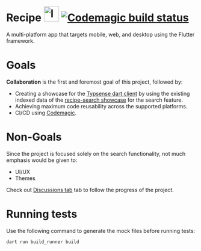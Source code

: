 # Recipe <img src="assets/recipe-transparent.png" alt="logo" width="40" height="40"> [![Codemagic build status][hello-world]][latest-build]
A multi-platform app that targets mobile, web, and desktop using the Flutter framework.

# Goals
 **Collaboration** is the  first and foremost goal of this project, followed by:
- Creating a showcase for the [Typsense dart client][pub] by using the existing indexed data of the [recipe-search showcase][recipe-search] for the search feature.
- Achieving maximum code reusability across the supported platforms.
- CI/CD using [Codemagic][codemagic].

# Non-Goals
Since the project is focused solely on the search functionality, not much emphasis would be given to:
- UI/UX
- Themes

Check out [Discussions tab][discuss] tab to follow the progress of the project.

# Running tests
Use the following command to generate the mock files before running tests:

`dart run build_runner build`

[pub]: https://pub.dev/packages/typesense
[recipe-search]: https://recipe-search.typesense.org
[codemagic]: https://flutterci.com/
[hello-world]: https://api.codemagic.io/apps/60f461de0c5097d1ca736815/test/status_badge.svg
[latest-build]: https://codemagic.io/apps/60f461de0c5097d1ca736815/test/latest_build
[discuss]: https://github.com/happy-trains/flutter-recipe/discussions
